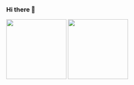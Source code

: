 ### Hi there 👋

<img height="160em" src="https://github-readme-stats.vercel.app/api?username=EversonHenr1&show_icons=true&theme=dark&include_all_commits=false&count_private=true"/>
<img height="160em" src="https://github-readme-stats.vercel.app/api/top-langs/?username=EversonHenr1&layout=compact&langs_count=7&theme=dark"/>

<!--
**EversonHenr1/EversonHenr1** is a ✨ _special_ ✨ repository because its `README.md` (this file) appears on your GitHub profile.

Here are some ideas to get you started:

- 🔭 I’m currently working on ...
- 🌱 I’m currently learning ...
- 👯 I’m looking to collaborate on ...
- 🤔 I’m looking for help with ...
- 💬 Ask me about ...
- 📫 How to reach me: ...
- 😄 Pronouns: ...
- ⚡ Fun fact: ...
-->

